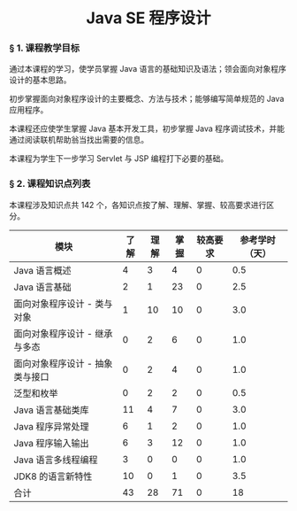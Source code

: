 # <center>Java SE 程序设计</center>

### &sect; 1. 课程教学目标

通过本课程的学习，使学员掌握 Java 语言的基础知识及语法；领会面向对象程序设计的基本思路。

初步掌握面向对象程序设计的主要概念、方法与技术；能够编写简单规范的 Java 应用程序。

本课程还应使学生掌握 Java 基本开发工具，初步掌握 Java 程序调试技术，并能通过阅读联机帮助翁当找出需要的信息。

本课程为学生下一步学习 Servlet 与 JSP 编程打下必要的基础。

### &sect; 2. 课程知识点列表

本课程涉及知识点共 142 个，各知识点按了解、理解、掌握、较高要求进行区分。

|模块|了解|理解|掌握|较高要求|参考学时（天）|
|-|-|-|-|-|-|
|Java 语言概述|4|3|4|0|0.5
|Java 语言基础|2|1|23|0|2.5
|面向对象程序设计 - 类与对象|1|10|10|0|3.0
|面向对象程序设计 - 继承与多态|0|2|6|0|1.0
|面向对象程序设计 - 抽象类与接口|0|2|4|0|1.0
|泛型和枚举|0|2|2|0|0.5
|Java 语言基础类库|11|4|7|0|3.0
|Java 程序异常处理|6|1|2|0|1.0
|Java 程序输入输出|6|3|12|0|1.0
|Java 语言多线程编程|3|0|0|0|1.0
|JDK8 的语言新特性|10|0|1|0|3.5
|合计|43|28|71|0|18|